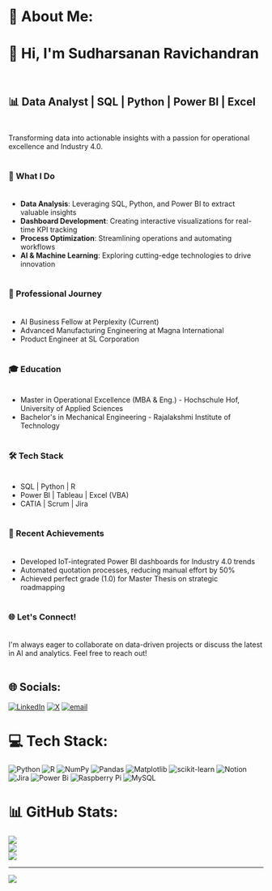 # 💫 About Me:
# 👋 Hi, I'm Sudharsanan Ravichandran<br><br>
## 📊 Data Analyst | SQL | Python | Power BI | Excel<br><br>
Transforming data into actionable insights with a passion for operational excellence and Industry 4.0.<br><br>
### 🚀 What I Do<br><br>
- **Data Analysis**: Leveraging SQL, Python, and Power BI to extract valuable insights<br>
- **Dashboard Development**: Creating interactive visualizations for real-time KPI tracking<br>
- **Process Optimization**: Streamlining operations and automating workflows<br>
- **AI & Machine Learning**: Exploring cutting-edge technologies to drive innovation<br><br>
### 💼 Professional Journey<br><br>
- AI Business Fellow at Perplexity (Current)<br>
- Advanced Manufacturing Engineering at Magna International<br>
- Product Engineer at SL Corporation<br><br>
### 🎓 Education<br><br>
- Master in Operational Excellence (MBA & Eng.) - Hochschule Hof, University of Applied Sciences<br>
- Bachelor's in Mechanical Engineering - Rajalakshmi Institute of Technology<br><br>
### 🛠 Tech Stack<br><br>
- SQL | Python | R<br>
- Power BI | Tableau | Excel (VBA)<br>
- CATIA | Scrum | Jira<br><br>
### 🌟 Recent Achievements<br><br>
- Developed IoT-integrated Power BI dashboards for Industry 4.0 trends<br>
- Automated quotation processes, reducing manual effort by 50%<br>
- Achieved perfect grade (1.0) for Master Thesis on strategic roadmapping<br><br>
### 🌐 Let's Connect!<br><br>
I'm always eager to collaborate on data-driven projects or discuss the latest in AI and analytics. Feel free to reach out!<br><br>


## 🌐 Socials:
[![LinkedIn](https://img.shields.io/badge/LinkedIn-%230077B5.svg?logo=linkedin&logoColor=white)](https://linkedin.com/in/Sudharsanan-Ravichandran) [![X](https://img.shields.io/badge/X-black.svg?logo=X&logoColor=white)](https://x.com/@sudharsanan_DA) [![email](https://img.shields.io/badge/Email-D14836?logo=gmail&logoColor=white)](mailto:sudharsanan.ravichandran@outlook.com) 

# 💻 Tech Stack:
![Python](https://img.shields.io/badge/python-3670A0?style=for-the-badge&logo=python&logoColor=ffdd54) ![R](https://img.shields.io/badge/r-%23276DC3.svg?style=for-the-badge&logo=r&logoColor=white) ![NumPy](https://img.shields.io/badge/numpy-%23013243.svg?style=for-the-badge&logo=numpy&logoColor=white) ![Pandas](https://img.shields.io/badge/pandas-%23150458.svg?style=for-the-badge&logo=pandas&logoColor=white) ![Matplotlib](https://img.shields.io/badge/Matplotlib-%23ffffff.svg?style=for-the-badge&logo=Matplotlib&logoColor=black) ![scikit-learn](https://img.shields.io/badge/scikit--learn-%23F7931E.svg?style=for-the-badge&logo=scikit-learn&logoColor=white) ![Notion](https://img.shields.io/badge/Notion-%23000000.svg?style=for-the-badge&logo=notion&logoColor=white) ![Jira](https://img.shields.io/badge/jira-%230A0FFF.svg?style=for-the-badge&logo=jira&logoColor=white) ![Power Bi](https://img.shields.io/badge/power_bi-F2C811?style=for-the-badge&logo=powerbi&logoColor=black) ![Raspberry Pi](https://img.shields.io/badge/-Raspberry_Pi-C51A4A?style=for-the-badge&logo=Raspberry-Pi) ![MySQL](https://img.shields.io/badge/mysql-4479A1.svg?style=for-the-badge&logo=mysql&logoColor=white)
# 📊 GitHub Stats:
![](https://github-readme-stats.vercel.app/api?username=Sudharsanan-Ravichandran&theme=dark&hide_border=true&include_all_commits=false&count_private=false)<br/>
![](https://nirzak-streak-stats.vercel.app/?user=Sudharsanan-Ravichandran&theme=dark&hide_border=true)<br/>
![](https://github-readme-stats.vercel.app/api/top-langs/?username=Sudharsanan-Ravichandran&theme=dark&hide_border=true&include_all_commits=false&count_private=false&layout=compact)

---
[![](https://visitcount.itsvg.in/api?id=Sudharsanan-Ravichandran&icon=0&color=0)](https://visitcount.itsvg.in)

<!-- Proudly created with GPRM ( https://gprm.itsvg.in ) -->
